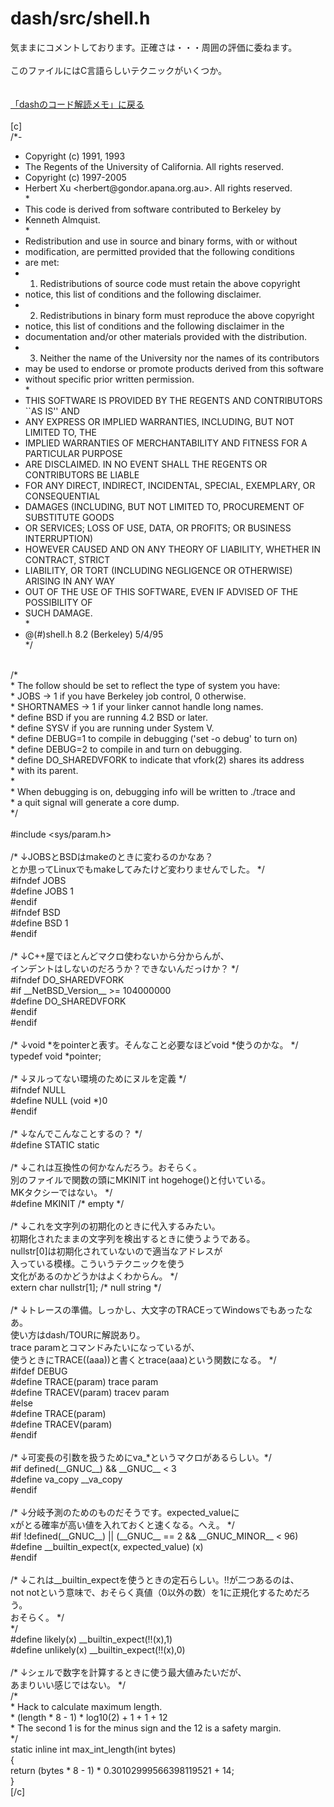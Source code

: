 # dash/src/shell.h
気ままにコメントしております。正確さは・・・周囲の評価に委ねます。<br />
<br />
このファイルにはC言語らしいテクニックがいくつか。<br />
<br />
<br />
<a href="http://blog.ueda.asia/?page_id=4219" title="dashのコード解読メモ">「dashのコード解読メモ」に戻る</a><br />
<br />
[c]<br />
/*-<br />
 * Copyright (c) 1991, 1993<br />
 *	The Regents of the University of California. All rights reserved.<br />
 * Copyright (c) 1997-2005<br />
 *	Herbert Xu &lt;herbert\@gondor.apana.org.au&gt;. All rights reserved.<br />
 *<br />
 * This code is derived from software contributed to Berkeley by<br />
 * Kenneth Almquist.<br />
 *<br />
 * Redistribution and use in source and binary forms, with or without<br />
 * modification, are permitted provided that the following conditions<br />
 * are met:<br />
 * 1. Redistributions of source code must retain the above copyright<br />
 * notice, this list of conditions and the following disclaimer.<br />
 * 2. Redistributions in binary form must reproduce the above copyright<br />
 * notice, this list of conditions and the following disclaimer in the<br />
 * documentation and/or other materials provided with the distribution.<br />
 * 3. Neither the name of the University nor the names of its contributors<br />
 * may be used to endorse or promote products derived from this software<br />
 * without specific prior written permission.<br />
 *<br />
 * THIS SOFTWARE IS PROVIDED BY THE REGENTS AND CONTRIBUTORS ``AS IS'' AND<br />
 * ANY EXPRESS OR IMPLIED WARRANTIES, INCLUDING, BUT NOT LIMITED TO, THE<br />
 * IMPLIED WARRANTIES OF MERCHANTABILITY AND FITNESS FOR A PARTICULAR PURPOSE<br />
 * ARE DISCLAIMED. IN NO EVENT SHALL THE REGENTS OR CONTRIBUTORS BE LIABLE<br />
 * FOR ANY DIRECT, INDIRECT, INCIDENTAL, SPECIAL, EXEMPLARY, OR CONSEQUENTIAL<br />
 * DAMAGES (INCLUDING, BUT NOT LIMITED TO, PROCUREMENT OF SUBSTITUTE GOODS<br />
 * OR SERVICES; LOSS OF USE, DATA, OR PROFITS; OR BUSINESS INTERRUPTION)<br />
 * HOWEVER CAUSED AND ON ANY THEORY OF LIABILITY, WHETHER IN CONTRACT, STRICT<br />
 * LIABILITY, OR TORT (INCLUDING NEGLIGENCE OR OTHERWISE) ARISING IN ANY WAY<br />
 * OUT OF THE USE OF THIS SOFTWARE, EVEN IF ADVISED OF THE POSSIBILITY OF<br />
 * SUCH DAMAGE.<br />
 *<br />
 *	\@(#)shell.h	8.2 (Berkeley) 5/4/95<br />
 */<br />
<br />
/*<br />
 * The follow should be set to reflect the type of system you have:<br />
 *	JOBS -&gt; 1 if you have Berkeley job control, 0 otherwise.<br />
 *	SHORTNAMES -&gt; 1 if your linker cannot handle long names.<br />
 *	define BSD if you are running 4.2 BSD or later.<br />
 *	define SYSV if you are running under System V.<br />
 *	define DEBUG=1 to compile in debugging ('set -o debug' to turn on)<br />
 *	define DEBUG=2 to compile in and turn on debugging.<br />
 *	define DO_SHAREDVFORK to indicate that vfork(2) shares its address<br />
 *	with its parent.<br />
 *<br />
 * When debugging is on, debugging info will be written to ./trace and<br />
 * a quit signal will generate a core dump.<br />
 */<br />
<br />
#include &lt;sys/param.h&gt;<br />
<br />
/* ↓JOBSとBSDはmakeのときに変わるのかなあ？<br />
とか思ってLinuxでもmakeしてみたけど変わりませんでした。 */<br />
#ifndef JOBS<br />
#define JOBS 1<br />
#endif<br />
#ifndef BSD<br />
#define BSD 1<br />
#endif<br />
<br />
/* ↓C++屋でほとんどマクロ使わないから分からんが、<br />
インデントはしないのだろうか？できないんだっけか？ */<br />
#ifndef DO_SHAREDVFORK<br />
#if __NetBSD_Version__ &gt;= 104000000<br />
#define DO_SHAREDVFORK<br />
#endif<br />
#endif<br />
<br />
/* ↓void *をpointerと表す。そんなこと必要なほどvoid *使うのかな。 */<br />
typedef void *pointer;<br />
<br />
/* ↓ヌルってない環境のためにヌルを定義 */<br />
#ifndef NULL<br />
#define NULL (void *)0<br />
#endif<br />
<br />
/* ↓なんでこんなことするの？ */<br />
#define STATIC static<br />
<br />
/* ↓これは互換性の何かなんだろう。おそらく。<br />
別のファイルで関数の頭にMKINIT int hogehoge()と付いている。<br />
MKタクシーではない。 */<br />
#define MKINIT	/* empty */<br />
<br />
/* ↓これを文字列の初期化のときに代入するみたい。<br />
初期化されたままの文字列を検出するときに使うようである。<br />
nullstr[0]は初期化されていないので適当なアドレスが<br />
入っている模様。こういうテクニックを使う<br />
文化があるのかどうかはよくわからん。 */<br />
extern char nullstr[1];		/* null string */<br />
<br />
/* ↓トレースの準備。しっかし、大文字のTRACEってWindowsでもあったなあ。<br />
使い方はdash/TOURに解説あり。<br />
trace paramとコマンドみたいになっているが、<br />
使うときにTRACE((aaa))と書くとtrace(aaa)という関数になる。 */<br />
#ifdef DEBUG<br />
#define TRACE(param)	trace param<br />
#define TRACEV(param)	tracev param<br />
#else<br />
#define TRACE(param)<br />
#define TRACEV(param)<br />
#endif<br />
<br />
/* ↓可変長の引数を扱うためにva_*というマクロがあるらしい。*/<br />
#if defined(__GNUC__) &amp;&amp; __GNUC__ &lt; 3<br />
#define va_copy __va_copy<br />
#endif<br />
<br />
/* ↓分岐予測のためのものだそうです。expected_valueに<br />
xがとる確率が高い値を入れておくと速くなる。へえ。 */<br />
#if !defined(__GNUC__) || (__GNUC__ == 2 &amp;&amp; __GNUC_MINOR__ &lt; 96)<br />
#define __builtin_expect(x, expected_value) (x)<br />
#endif<br />
<br />
/* ↓これは__builtin_expectを使うときの定石らしい。!!が二つあるのは、<br />
not notという意味で、おそらく真値（0以外の数）を1に正規化するためだろう。<br />
おそらく。 */<br />
*/<br />
#define likely(x)	__builtin_expect(!!(x),1)<br />
#define unlikely(x)	__builtin_expect(!!(x),0)<br />
<br />
/* ↓シェルで数字を計算するときに使う最大値みたいだが、<br />
あまりいい感じではない。 */<br />
/*<br />
 * Hack to calculate maximum length.<br />
 * (length * 8 - 1) * log10(2) + 1 + 1 + 12<br />
 * The second 1 is for the minus sign and the 12 is a safety margin.<br />
 */<br />
static inline int max_int_length(int bytes)<br />
{<br />
	return (bytes * 8 - 1) * 0.30102999566398119521 + 14;<br />
}<br />
[/c]
